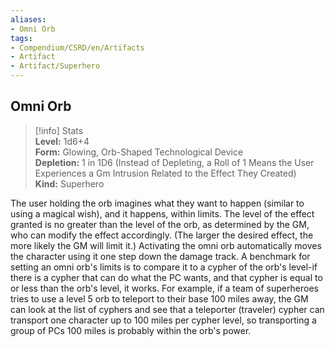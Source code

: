 ```yaml
---
aliases:
- Omni Orb
tags:
- Compendium/CSRD/en/Artifacts
- Artifact
- Artifact/Superhero
---
```


  
## Omni Orb  
>[!info] Stats  
> **Level:** 1d6+4  
> **Form:** Glowing, Orb-Shaped Technological Device  
> **Depletion:** 1 in 1D6 (Instead of Depleting, a Roll of 1 Means the User Experiences a Gm Intrusion Related to the Effect They Created)  
> **Kind:** Superhero
  
The user holding the orb imagines what they want to happen (similar to using a magical wish), and it happens, within limits. The level of the effect granted is no greater than the level of the orb, as determined by the GM, who can modify the effect accordingly. (The larger the desired effect, the more likely the GM will limit it.) Activating the omni orb automatically moves the character using it one step down the damage track. A benchmark for setting an omni orb's limits is to compare it to a cypher of the orb's level-if there is a cypher that can do what the PC wants, and that cypher is equal to or less than the orb's level, it works. For example, if a team of superheroes tries to use a level 5 orb to teleport to their base 100 miles away, the GM can look at the list of cyphers and see that a teleporter (traveler) cypher can transport one character up to 100 miles per cypher level, so transporting a group of PCs 100 miles is probably within the orb's power.